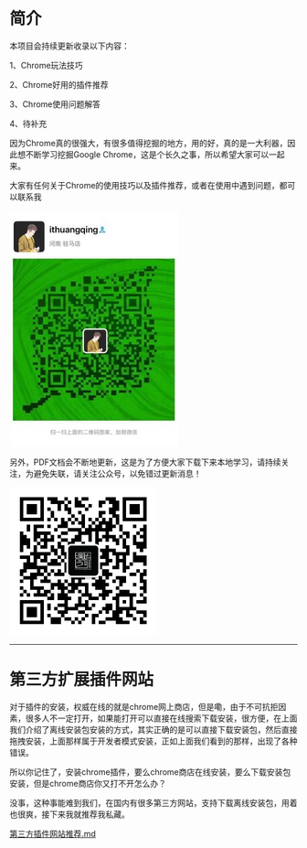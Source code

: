 # 简介

本项目会持续更新收录以下内容：

1、Chrome玩法技巧

2、Chrome好用的插件推荐

3、Chrome使用问题解答

4、待补充

因为Chrome真的很强大，有很多值得挖掘的地方，用的好，真的是一大利器，因此想不断学习挖掘Google Chrome，这是个长久之事，所以希望大家可以一起来。

大家有任何关于Chrome的使用技巧以及插件推荐，或者在使用中遇到问题，都可以联系我

![我的微信](README.assets/%E6%88%91%E7%9A%84%E5%BE%AE%E4%BF%A1-1573115250690.jpg)

另外，PDF文档会不断地更新，这是为了方便大家下载下来本地学习，请持续关注，为避免失联，请关注公众号，以免错过更新消息！

![编码之外二维码（0.5）](README.assets/%E7%BC%96%E7%A0%81%E4%B9%8B%E5%A4%96%E4%BA%8C%E7%BB%B4%E7%A0%81%EF%BC%880.5%EF%BC%89.jpg)



------



# 第三方扩展插件网站

对于插件的安装，权威在线的就是chrome网上商店，但是嘞，由于不可抗拒因素，很多人不一定打开，如果能打开可以直接在线搜索下载安装，很方便，在上面我们介绍了离线安装包安装的方式，其实正确的是可以直接下载安装包，然后直接拖拽安装，上面那样属于开发者模式安装，正如上面我们看到的那样，出现了各种错误。

所以你记住了，安装chrome插件，要么chrome商店在线安装，要么下载安装包安装，但是chrome商店你又打不开怎么办？

没事，这种事能难到我们，在国内有很多第三方网站，支持下载离线安装包，用着也很爽，接下来我就推荐我私藏。

[第三方插件网站推荐.md](第三方插件网站推荐.md)

